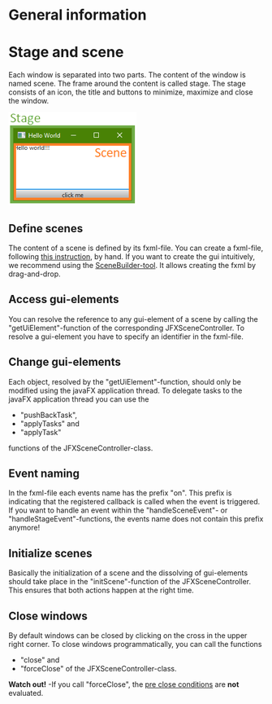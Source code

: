 # General information
# Stage and scene
Each window is separated into two parts. The content of the window is named scene. The frame around the content is called stage. The stage consists of an icon, the title and buttons to minimize, maximize and close the window.

![The difference beween a stage and a scene.](SceneAndStage.png)

## Define scenes
The content of a scene is defined by its fxml-file. You can create a fxml-file, following [this instruction](https://docs.oracle.com/javafx/2/get_started/fxml_tutorial.htm), by hand. If you want to create the gui intuitively, we recommend using the [SceneBuilder-tool](https://gluonhq.com/products/scene-builder/). It allows creating the fxml by drag-and-drop.

## Access gui-elements
You can resolve the reference to any gui-element of a scene by calling the "getUiElement"-function of the corresponding JFXSceneController. To resolve a gui-element you have to specify an identifier in the fxml-file.

## Change gui-elements
Each object, resolved by the "getUiElement"-function, should only be modified using the javaFX application thread. To delegate tasks to the javaFX application thread you can use the
- "pushBackTask",
- "applyTasks" and
- "applyTask"

functions of the JFXSceneController-class.

## Event naming
In the fxml-file each events name has the prefix "on". This prefix is indicating that the registered callback is called when the event is triggered. If you want to handle an event within the "handleSceneEvent"- or "handleStageEvent"-functions, the events name does not contain this prefix anymore!  

## Initialize scenes
Basically the initialization of a scene and the dissolving of gui-elements should take place in the "initScene"-function of the JFXSceneController. This ensures that both actions happen at the right time.

## Close windows
By default windows can be closed by clicking on the cross in the upper right corner. To close windows programmatically, you can call the functions
- "close" and
- "forceClose"
of the JFXSceneController-class.

<b>Watch out!</b> -If you call "forceClose", the [pre close conditions](../PreCloseCheck/PreCloseCheck.md) are <b>not</b> evaluated.
